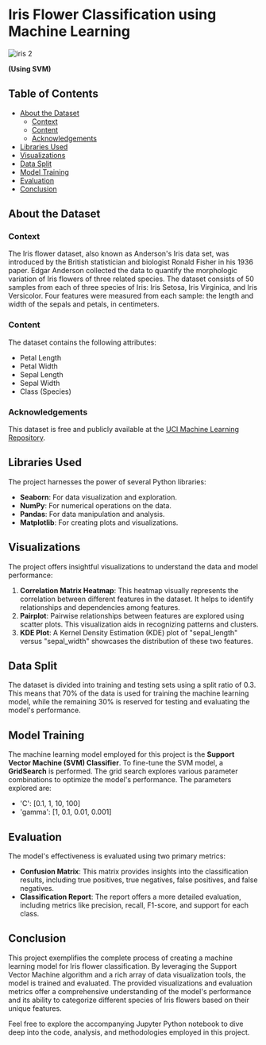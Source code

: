 # Iris Flower Classification using Machine Learning


![iris 2](https://github.com/ishikawa-yui/Iris_flower_dataset_ML/assets/71602299/91814c99-d302-4ede-a192-cd1a8a8eae0f)

**(Using SVM)**


## Table of Contents
- [About the Dataset](#about-the-dataset)
  - [Context](#context)
  - [Content](#content)
  - [Acknowledgements](#acknowledgements)
- [Libraries Used](#libraries-used)
- [Visualizations](#visualizations)
- [Data Split](#data-split)
- [Model Training](#model-training)
- [Evaluation](#evaluation)
- [Conclusion](#conclusion)

## About the Dataset

### Context
The Iris flower dataset, also known as Anderson's Iris data set, was introduced by the British statistician and biologist Ronald Fisher in his 1936 paper. Edgar Anderson collected the data to quantify the morphologic variation of Iris flowers of three related species. The dataset consists of 50 samples from each of three species of Iris: Iris Setosa, Iris Virginica, and Iris Versicolor. Four features were measured from each sample: the length and width of the sepals and petals, in centimeters.

### Content
The dataset contains the following attributes:
- Petal Length
- Petal Width
- Sepal Length
- Sepal Width
- Class (Species)

### Acknowledgements
This dataset is free and publicly available at the [UCI Machine Learning Repository](https://archive.ics.uci.edu/ml/datasets/iris).

## Libraries Used

The project harnesses the power of several Python libraries:
- **Seaborn**: For data visualization and exploration.
- **NumPy**: For numerical operations on the data.
- **Pandas**: For data manipulation and analysis.
- **Matplotlib**: For creating plots and visualizations.

## Visualizations

The project offers insightful visualizations to understand the data and model performance:
1. **Correlation Matrix Heatmap**: This heatmap visually represents the correlation between different features in the dataset. It helps to identify relationships and dependencies among features.
2. **Pairplot**: Pairwise relationships between features are explored using scatter plots. This visualization aids in recognizing patterns and clusters.
3. **KDE Plot**: A Kernel Density Estimation (KDE) plot of "sepal_length" versus "sepal_width" showcases the distribution of these two features.

## Data Split

The dataset is divided into training and testing sets using a split ratio of 0.3. This means that 70% of the data is used for training the machine learning model, while the remaining 30% is reserved for testing and evaluating the model's performance.

## Model Training

The machine learning model employed for this project is the **Support Vector Machine (SVM) Classifier**. To fine-tune the SVM model, a **GridSearch** is performed. The grid search explores various parameter combinations to optimize the model's performance. The parameters explored are:
- 'C': [0.1, 1, 10, 100]
- 'gamma': [1, 0.1, 0.01, 0.001]

## Evaluation

The model's effectiveness is evaluated using two primary metrics:
- **Confusion Matrix**: This matrix provides insights into the classification results, including true positives, true negatives, false positives, and false negatives.
- **Classification Report**: The report offers a more detailed evaluation, including metrics like precision, recall, F1-score, and support for each class.

## Conclusion

This project exemplifies the complete process of creating a machine learning model for Iris flower classification. By leveraging the Support Vector Machine algorithm and a rich array of data visualization tools, the model is trained and evaluated. The provided visualizations and evaluation metrics offer a comprehensive understanding of the model's performance and its ability to categorize different species of Iris flowers based on their unique features.

Feel free to explore the accompanying Jupyter Python notebook to dive deep into the code, analysis, and methodologies employed in this project.
